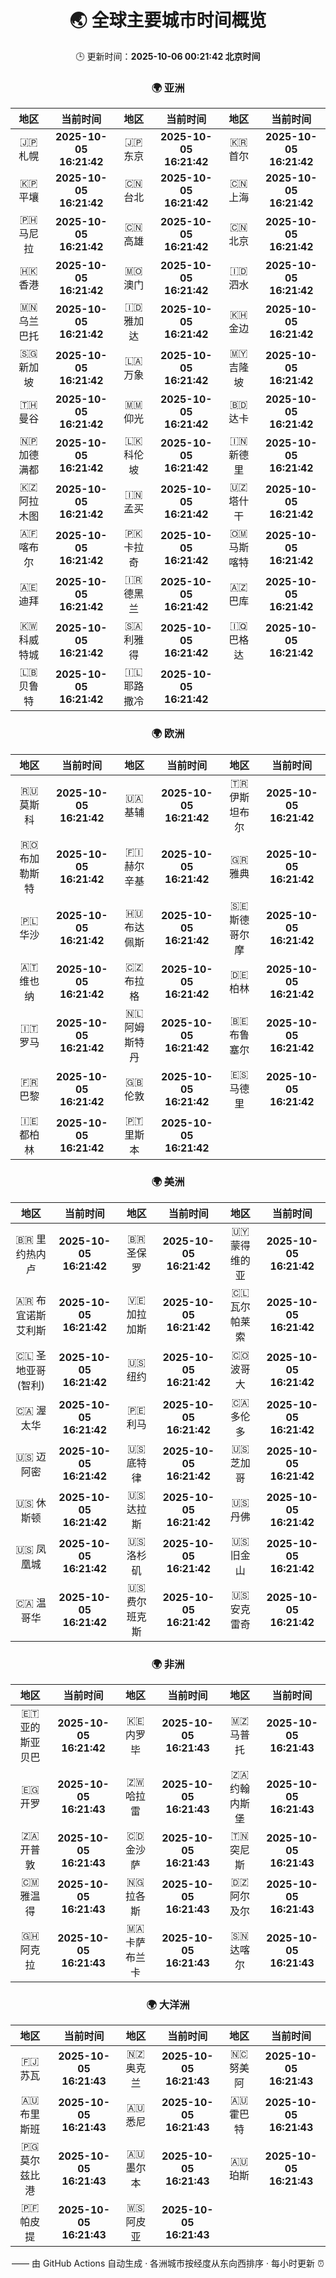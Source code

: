 <!-- GENERATED_BY_GMC_SCRIPT -->
<div align="center">

# 🌏 全球主要城市时间概览

🕒 更新时间：**2025-10-06 00:21:42 北京时间**

### 🌍 亚洲

| 地区 | 当前时间 | 地区 | 当前时间 | 地区 | 当前时间 |
| :--: | :--: | :--: | :--: | :--: | :--: |
| 🇯🇵 札幌 | **2025-10-05 16:21:42** | 🇯🇵 东京 | **2025-10-05 16:21:42** | 🇰🇷 首尔 | **2025-10-05 16:21:42** |
| 🇰🇵 平壤 | **2025-10-05 16:21:42** | 🇨🇳 台北 | **2025-10-05 16:21:42** | 🇨🇳 上海 | **2025-10-05 16:21:42** |
| 🇵🇭 马尼拉 | **2025-10-05 16:21:42** | 🇨🇳 高雄 | **2025-10-05 16:21:42** | 🇨🇳 北京 | **2025-10-05 16:21:42** |
| 🇭🇰 香港 | **2025-10-05 16:21:42** | 🇲🇴 澳门 | **2025-10-05 16:21:42** | 🇮🇩 泗水 | **2025-10-05 16:21:42** |
| 🇲🇳 乌兰巴托 | **2025-10-05 16:21:42** | 🇮🇩 雅加达 | **2025-10-05 16:21:42** | 🇰🇭 金边 | **2025-10-05 16:21:42** |
| 🇸🇬 新加坡 | **2025-10-05 16:21:42** | 🇱🇦 万象 | **2025-10-05 16:21:42** | 🇲🇾 吉隆坡 | **2025-10-05 16:21:42** |
| 🇹🇭 曼谷 | **2025-10-05 16:21:42** | 🇲🇲 仰光 | **2025-10-05 16:21:42** | 🇧🇩 达卡 | **2025-10-05 16:21:42** |
| 🇳🇵 加德满都 | **2025-10-05 16:21:42** | 🇱🇰 科伦坡 | **2025-10-05 16:21:42** | 🇮🇳 新德里 | **2025-10-05 16:21:42** |
| 🇰🇿 阿拉木图 | **2025-10-05 16:21:42** | 🇮🇳 孟买 | **2025-10-05 16:21:42** | 🇺🇿 塔什干 | **2025-10-05 16:21:42** |
| 🇦🇫 喀布尔 | **2025-10-05 16:21:42** | 🇵🇰 卡拉奇 | **2025-10-05 16:21:42** | 🇴🇲 马斯喀特 | **2025-10-05 16:21:42** |
| 🇦🇪 迪拜 | **2025-10-05 16:21:42** | 🇮🇷 德黑兰 | **2025-10-05 16:21:42** | 🇦🇿 巴库 | **2025-10-05 16:21:42** |
| 🇰🇼 科威特城 | **2025-10-05 16:21:42** | 🇸🇦 利雅得 | **2025-10-05 16:21:42** | 🇮🇶 巴格达 | **2025-10-05 16:21:42** |
| 🇱🇧 贝鲁特 | **2025-10-05 16:21:42** | 🇮🇱 耶路撒冷 | **2025-10-05 16:21:42** |   |   |

### 🌍 欧洲

| 地区 | 当前时间 | 地区 | 当前时间 | 地区 | 当前时间 |
| :--: | :--: | :--: | :--: | :--: | :--: |
| 🇷🇺 莫斯科 | **2025-10-05 16:21:42** | 🇺🇦 基辅 | **2025-10-05 16:21:42** | 🇹🇷 伊斯坦布尔 | **2025-10-05 16:21:42** |
| 🇷🇴 布加勒斯特 | **2025-10-05 16:21:42** | 🇫🇮 赫尔辛基 | **2025-10-05 16:21:42** | 🇬🇷 雅典 | **2025-10-05 16:21:42** |
| 🇵🇱 华沙 | **2025-10-05 16:21:42** | 🇭🇺 布达佩斯 | **2025-10-05 16:21:42** | 🇸🇪 斯德哥尔摩 | **2025-10-05 16:21:42** |
| 🇦🇹 维也纳 | **2025-10-05 16:21:42** | 🇨🇿 布拉格 | **2025-10-05 16:21:42** | 🇩🇪 柏林 | **2025-10-05 16:21:42** |
| 🇮🇹 罗马 | **2025-10-05 16:21:42** | 🇳🇱 阿姆斯特丹 | **2025-10-05 16:21:42** | 🇧🇪 布鲁塞尔 | **2025-10-05 16:21:42** |
| 🇫🇷 巴黎 | **2025-10-05 16:21:42** | 🇬🇧 伦敦 | **2025-10-05 16:21:42** | 🇪🇸 马德里 | **2025-10-05 16:21:42** |
| 🇮🇪 都柏林 | **2025-10-05 16:21:42** | 🇵🇹 里斯本 | **2025-10-05 16:21:42** |   |   |

### 🌍 美洲

| 地区 | 当前时间 | 地区 | 当前时间 | 地区 | 当前时间 |
| :--: | :--: | :--: | :--: | :--: | :--: |
| 🇧🇷 里约热内卢 | **2025-10-05 16:21:42** | 🇧🇷 圣保罗 | **2025-10-05 16:21:42** | 🇺🇾 蒙得维的亚 | **2025-10-05 16:21:42** |
| 🇦🇷 布宜诺斯艾利斯 | **2025-10-05 16:21:42** | 🇻🇪 加拉加斯 | **2025-10-05 16:21:42** | 🇨🇱 瓦尔帕莱索 | **2025-10-05 16:21:42** |
| 🇨🇱 圣地亚哥(智利) | **2025-10-05 16:21:42** | 🇺🇸 纽约 | **2025-10-05 16:21:42** | 🇨🇴 波哥大 | **2025-10-05 16:21:42** |
| 🇨🇦 渥太华 | **2025-10-05 16:21:42** | 🇵🇪 利马 | **2025-10-05 16:21:42** | 🇨🇦 多伦多 | **2025-10-05 16:21:42** |
| 🇺🇸 迈阿密 | **2025-10-05 16:21:42** | 🇺🇸 底特律 | **2025-10-05 16:21:42** | 🇺🇸 芝加哥 | **2025-10-05 16:21:42** |
| 🇺🇸 休斯顿 | **2025-10-05 16:21:42** | 🇺🇸 达拉斯 | **2025-10-05 16:21:42** | 🇺🇸 丹佛 | **2025-10-05 16:21:42** |
| 🇺🇸 凤凰城 | **2025-10-05 16:21:42** | 🇺🇸 洛杉矶 | **2025-10-05 16:21:42** | 🇺🇸 旧金山 | **2025-10-05 16:21:42** |
| 🇨🇦 温哥华 | **2025-10-05 16:21:42** | 🇺🇸 费尔班克斯 | **2025-10-05 16:21:42** | 🇺🇸 安克雷奇 | **2025-10-05 16:21:42** |

### 🌍 非洲

| 地区 | 当前时间 | 地区 | 当前时间 | 地区 | 当前时间 |
| :--: | :--: | :--: | :--: | :--: | :--: |
| 🇪🇹 亚的斯亚贝巴 | **2025-10-05 16:21:42** | 🇰🇪 内罗毕 | **2025-10-05 16:21:43** | 🇲🇿 马普托 | **2025-10-05 16:21:43** |
| 🇪🇬 开罗 | **2025-10-05 16:21:43** | 🇿🇼 哈拉雷 | **2025-10-05 16:21:43** | 🇿🇦 约翰内斯堡 | **2025-10-05 16:21:43** |
| 🇿🇦 开普敦 | **2025-10-05 16:21:43** | 🇨🇩 金沙萨 | **2025-10-05 16:21:43** | 🇹🇳 突尼斯 | **2025-10-05 16:21:43** |
| 🇨🇲 雅温得 | **2025-10-05 16:21:43** | 🇳🇬 拉各斯 | **2025-10-05 16:21:43** | 🇩🇿 阿尔及尔 | **2025-10-05 16:21:43** |
| 🇬🇭 阿克拉 | **2025-10-05 16:21:43** | 🇲🇦 卡萨布兰卡 | **2025-10-05 16:21:43** | 🇸🇳 达喀尔 | **2025-10-05 16:21:43** |

### 🌍 大洋洲

| 地区 | 当前时间 | 地区 | 当前时间 | 地区 | 当前时间 |
| :--: | :--: | :--: | :--: | :--: | :--: |
| 🇫🇯 苏瓦 | **2025-10-05 16:21:43** | 🇳🇿 奥克兰 | **2025-10-05 16:21:43** | 🇳🇨 努美阿 | **2025-10-05 16:21:43** |
| 🇦🇺 布里斯班 | **2025-10-05 16:21:43** | 🇦🇺 悉尼 | **2025-10-05 16:21:43** | 🇦🇺 霍巴特 | **2025-10-05 16:21:43** |
| 🇵🇬 莫尔兹比港 | **2025-10-05 16:21:43** | 🇦🇺 墨尔本 | **2025-10-05 16:21:43** | 🇦🇺 珀斯 | **2025-10-05 16:21:43** |
| 🇵🇫 帕皮提 | **2025-10-05 16:21:43** | 🇼🇸 阿皮亚 | **2025-10-05 16:21:43** |   |   |

—— 由 GitHub Actions 自动生成 · 各洲城市按经度从东向西排序 · 每小时更新 ⏰

</div>
